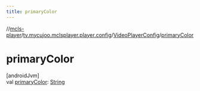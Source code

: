 ```yaml
---
title: primaryColor
---
```

//[mcls-player](../../../index.html)/[tv.mycujoo.mclsplayer.player.config](../index.html)/[VideoPlayerConfig](index.html)/[primaryColor](primary-color.html)



# primaryColor



[androidJvm]\
val [primaryColor](primary-color.html): [String](https://kotlinlang.org/api/latest/jvm/stdlib/kotlin/-string/index.html)




